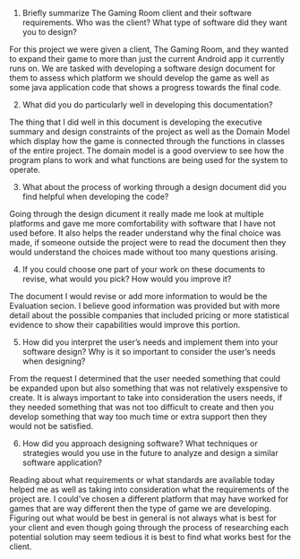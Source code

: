 1. Briefly summarize The Gaming Room client and their software requirements. Who was the client? What type of software did they want you to design?

  For this project we were given a client, The Gaming Room, and they wanted to expand their game to more than just the current Android app it currently runs on. We are tasked    with developing a software design document for them to assess which platform we should develop the game as well as some java application code that shows a progress towards   the final code.

2. What did you do particularly well in developing this documentation?

  The thing that I did well in this document is developing the executive summary and design constraints of the project as well as the Domain Model which display how the game   is connected through the functions in classes of the entire project. The domain model is a good overview to see how the program plans to work and what functions are being      used for the system to operate. 

3. What about the process of working through a design document did you find helpful when developing the code?

  Going through the design dicument it really made me look at multiple platforms and gave me more comfortability with software that I have not used before. It also helps the   reader understand why the final choice was made, if someone outside the project were to read the document then they would understand the choices made without too many           questions arising. 

4. If you could choose one part of your work on these documents to revise, what would you pick? How would you improve it?

  The document I would revise or add more information to would be the Evaluation secion. I believe good information was provided but with more detail about the possible          companies that included pricing or more statistical evidence to show their capabilities would improve this portion. 

5. How did you interpret the user’s needs and implement them into your software design? Why is it so important to consider the user’s needs when designing?

  From the request I determined that the user needed something that could be expanded upon but also something that was not relatively exspensive to create. It is always          important to take into consideration the users needs, if they needed something that was not too difficult to create and then you develop something that way too much time     or extra support then they would not be satisfied.

6. How did you approach designing software? What techniques or strategies would you use in the future to analyze and design a similar software application?

  Reading about what requirements or what standards are available today helped me as well as taking into consideration what the requirements of the project are. I could've     chosen a different platform that may have worked for games that are way different then the type of game we are developing. Figuring out what would be best in general is not    always what is best for your client and even though going through the process of researching each potential solution may seem tedious it is best to find what works best      for the client. 
